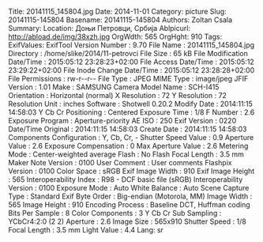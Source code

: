 Title: 20141115_145804.jpg
Date: 2014-11-01
Category: picture
Slug: 20141115-145804
Basename: 20141115-145804
Authors: Zoltan Csala
Summary:
Location: Доњи Петровци, Србија
Ablpicurl: http://abload.de/img/38xzh.jpg
OrgWdth: 565
OrgHght: 910
Tags:
ExifValues: ExifTool Version Number : 9.70
            File Name : 20141115_145804.jpg
            Directory : /home/slike/2014/11-petrovci
            File Size : 65 kB
            File Modification Date/Time : 2015:05:12 23:28:23+02:00
            File Access Date/Time : 2015:05:12 23:29:22+02:00
            File Inode Change Date/Time : 2015:05:12 23:28:28+02:00
            File Permissions : rw-r--r--
            File Type : JPEG
            MIME Type : image/jpeg
            JFIF Version : 1.01
            Make : SAMSUNG
            Camera Model Name : SCH-I415
            Orientation : Horizontal (normal)
            X Resolution : 72
            Y Resolution : 72
            Resolution Unit : inches
            Software : Shotwell 0.20.2
            Modify Date : 2014:11:15 14:58:03
            Y Cb Cr Positioning : Centered
            Exposure Time : 1/8
            F Number : 2.6
            Exposure Program : Aperture-priority AE
            ISO : 250
            Exif Version : 0220
            Date/Time Original : 2014:11:15 14:58:03
            Create Date : 2014:11:15 14:58:03
            Components Configuration : Y, Cb, Cr, -
            Shutter Speed Value : 0.9
            Aperture Value : 2.6
            Exposure Compensation : 0
            Max Aperture Value : 2.6
            Metering Mode : Center-weighted average
            Flash : No Flash
            Focal Length : 3.5 mm
            Maker Note Version : 0100
            User Comment : User comments
            Flashpix Version : 0100
            Color Space : sRGB
            Exif Image Width : 910
            Exif Image Height : 565
            Interoperability Index : R98 - DCF basic file (sRGB)
            Interoperability Version : 0100
            Exposure Mode : Auto
            White Balance : Auto
            Scene Capture Type : Standard
            Exif Byte Order : Big-endian (Motorola, MM)
            Image Width : 565
            Image Height : 910
            Encoding Process : Baseline DCT, Huffman coding
            Bits Per Sample : 8
            Color Components : 3
            Y Cb Cr Sub Sampling : YCbCr4:2:0 (2 2)
            Aperture : 2.6
            Image Size : 565x910
            Shutter Speed : 1/8
            Focal Length : 3.5 mm
            Light Value : 4.4
Lang: sr

